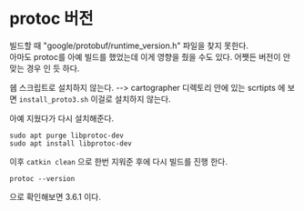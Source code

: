 # protoc 버전

빌드할 때 "google/protobuf/runtime_version.h" 파일을 찾지 못한다.  
아마도 protoc를 아예 빌드를 했었는데 이게 영향을 줬을 수도 있다. 어쨋든 버전이 안 맞는 경우 인 듯 하다.



쉡 스크립트로 설치하지 않는다. --> cartographer 디렉토리 안에 있는 scrtipts 에 보면 `install_proto3.sh`  이걸로 설치하지 않는다.   

아예 지웠다가 다시 설치해준다.
```
sudo apt purge libprotoc-dev
sudo apt install libprotoc-dev
```

이후 `catkin clean` 으로 한번 지워준 후에 다시 빌드를 진행 한다.  

```
protoc --version
``` 
으로 확인해보면 3.6.1 이다.


